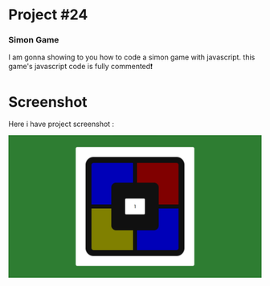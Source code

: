 # Project #24

### Simon Game
I am gonna showing to you how to code a simon game with javascript. this game's javascript code is fully commented❗️

# Screenshot
Here i have project screenshot :

![screenshot](result.png)
